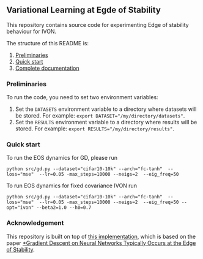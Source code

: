 ## Variational Learning at Egde of Stability

This repository contains source code for experimenting Edge of stability behaviour for IVON.



The structure of this README is:
1. [Preliminaries](#anchors-in-markdown)
2. [Quick start](#quick-start)
3. [Complete documentation](#complete-documentation)

### Preliminaries

To run the code, you need to set two environment variables:
1. Set the `DATASETS` environment variable to a directory where datasets will be stored.
 For example: `export DATASET="/my/directory/datasets"`.
2. Set the `RESULTS` environment variable to a directory where results will be stored.
 For example: `export RESULTS="/my/directory/results"`.

### Quick start

To run the EOS dynamics for GD, please run 

```
python src/gd.py --dataset="cifar10-10k" --arch="fc-tanh"  --loss="mse"  --lr=0.05 -max_steps=10000 --neigs=2  --eig_freq=50
```

To run EOS dynamics for fixed covariance IVON run

```
python src/gd.py --dataset="cifar10-10k" --arch="fc-tanh"  --loss="mse"  --lr=0.05 -max_steps=10000 --neigs=2  --eig_freq=50 --opt="ivon" --beta2=1.0 --h0=0.7 
```

### Acknowledgement

This repository is built on top of [this implementation](https://github.com/locuslab/edge-of-stability), which is based on the paper [*Gradient Descent on Neural Networks Typically Occurs at the Edge of Stability](https://openreview.net/forum?id=jh-rTtvkGeM).
